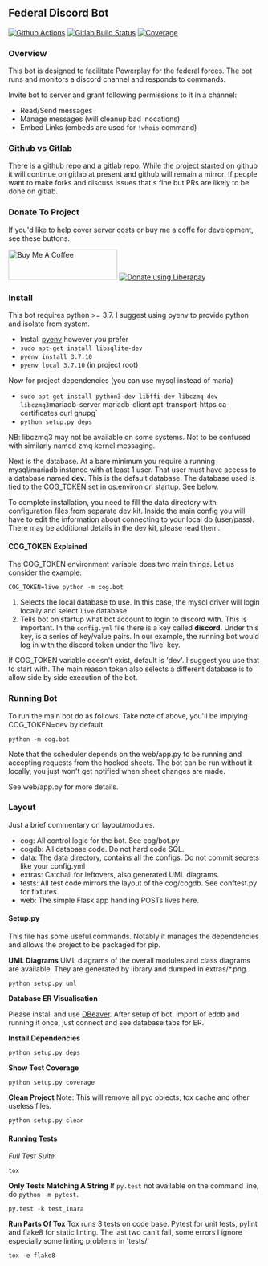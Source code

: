 ## Federal Discord Bot

[![Github Actions](https://github.com/starcraftman/cogBot/actions/workflows/tests.yml/badge.svg?branch=master)](https://github.com/starcraftman/cogBot/actions/workflows/tests.yml) [![Gitlab Build Status](https://gitlab.com/FUC/cogBot/badges/master/pipeline.svg)](https://gitlab.com/FUC/cogBot/-/commits/master) [![Coverage](https://coveralls.io/repos/gitlab/FUC/cogBot/badge.svg?branch=HEAD)](https://coveralls.io/gitlab/FUC/cogBot?branch=HEAD)

### Overview

This bot is designed to facilitate Powerplay for the federal forces.
The bot runs and monitors a discord channel and responds to commands.

Invite bot to server and grant following permissions to it in a channel:
- Read/Send messages
- Manage messages (will cleanup bad inocations)
- Embed Links (embeds are used for `!whois` command)

### Github vs Gitlab

There is a [github repo] and a [gitlab repo]. While the project started on github it
will continue on gitlab at present and github will remain a mirror.
If people want to make forks and discuss issues that's fine but PRs are likely to be done on gitlab.

### Donate To Project

If you'd like to help cover server costs or buy me a coffe for development, see these buttons.

<a href="https://www.buymeacoffee.com/starcraftman" target="_blank"><img src="https://cdn.buymeacoffee.com/buttons/v2/default-blue.png" width="11%" height="11%" alt="Buy Me A Coffee" style="height: 60px !important;width: 217px !important;" ></a>
<noscript><a href="https://liberapay.com/starcraftman/donate"><img alt="Donate using Liberapay" src="https://liberapay.com/assets/widgets/donate.svg"></a></noscript>

### Install

This bot requires python >= 3.7. I suggest using pyenv to provide python and isolate from system.

- Install [pyenv](https://github.com/pyenv/pyenv) however you prefer
- `sudo apt-get install libsqlite-dev`
- `pyenv install 3.7.10`
- `pyenv local 3.7.10` (in project root)

Now for project dependencies (you can use mysql instead of maria)
- `sudo apt-get install python3-dev libffi-dev libczmq-dev libczmq3`mariadb-server mariadb-client apt-transport-https ca-certificates curl gnupg`
- `python setup.py deps`

NB: libczmq3 may not be available on some systems. Not to be confused with similarly named zmq kernel messaging.

Next is the database. At a bare minimum you require a running mysql/mariadb instance with at least 1 user.
That user must have access to a database named **dev**. This is the default database.
The database used is tied to the COG_TOKEN set in os.environ on startup. See below.

To complete installation, you need to fill the data directory with configuration files from separate dev kit.
Inside the main config you will have to edit the information about connecting to your local db (user/pass).
There may be additional details in the dev kit, please read them.

#### COG_TOKEN Explained

The COG_TOKEN environment variable does two main things. Let us consider the example:

`COG_TOKEN=live python -m cog.bot`

1) Selects the local database to use. In this case, the mysql driver will login locally and select `live` database.
1) Tells bot on startup what bot account to login to discord with. This is important. In the `config.yml` file
there is a key called **discord**. Under this key, is a series of key/value pairs. In our example, the running
bot would log in with the discord token under the 'live' key.

If COG_TOKEN variable doesn't exist, default is 'dev'. I suggest you use that to start with.
The main reason token also selects a different database is to allow side by side execution of the bot.

### Running Bot

To run the main bot do as follows. Take note of above, you'll be implying COG_TOKEN=dev by default.

```
python -m cog.bot
```

Note that the scheduler depends on the web/app.py to be running and accepting
requests from the hooked sheets. The bot can be run without it locally, you just
won't get notified when sheet changes are made.

See web/app.py for more details.

### Layout

Just a brief commentary on layout/modules.
- cog: All control logic for the bot. See cog/bot.py
- cogdb: All database code. Do not hard code SQL.
- data: The data directory, contains all the configs. Do not commit secrets like your config.yml
- extras: Catchall for leftovers, also generated UML diagrams.
- tests: All test code mirrors the layout of the cog/cogdb. See conftest.py for fixtures.
- web: The simple Flask app handling POSTs lives here.

#### Setup.py

This file has some useful commands. Notably it manages the dependencies and allows the project to
be packaged for pip.

**UML Diagrams**
UML diagrams of the overall modules and class diagrams are available.
They are generated by library and dumped in extras/\*.png.
```
python setup.py uml
```

**Database ER Visualisation**

Please install and use [DBeaver](https://dbeaver.io/). After setup of bot, import of eddb and running it once, just connect and see database tabs for ER.

**Install Dependencies**
```
python setup.py deps
```

**Show Test Coverage**
```
python setup.py coverage
```

**Clean Project**
Note: This will remove all pyc objects, tox cache and other useless files.
```
python setup.py clean
```

#### Running Tests

*Full Test Suite*
```
tox
```

**Only Tests Matching A String**
If `py.test` not available on the command line, do `python -m pytest`.
```
py.test -k test_inara
```

**Run Parts Of Tox**
Tox runs 3 tests on code base. Pytest for unit tests, pylint and flake8 for static linting.
The last two can't fail, some errors I ignore especially some linting problems in 'tests/'
```
tox -e flake8
```

<!-- Links -->
[gitlab repo]: https://gitlab.com/FUC/cogBot
[github repo]: https://github.com/starcraftman/cogBot/
